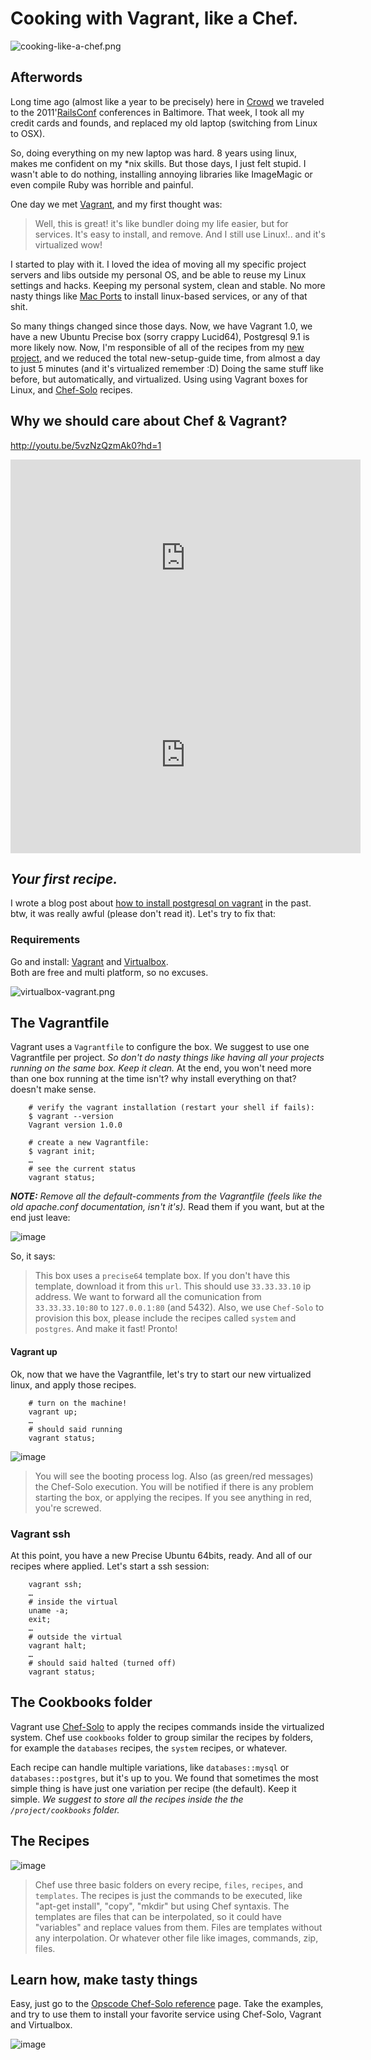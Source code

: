 # Cooking with Vagrant, like a Chef.

![cooking-like-a-chef.png](https://github.com/mariozaizar/cookbooks/raw/master/images/cooking-like-a-chef.png)

## Afterwords

Long time ago (almost like a year to be precisely) here in [Crowd][crowd] we traveled to the 2011'[RailsConf][railsconf11] conferences in Baltimore. That week, I took all my credit cards and founds, and replaced my old laptop (switching from Linux to OSX).

So, doing everything on my new laptop was hard. 8 years using linux, makes me confident on my \*nix skills. But those days, I just felt stupid. I wasn't able to do nothing, installing annoying libraries like ImageMagic or even compile Ruby was horrible and painful. 

One day we met [Vagrant][vagrant], and my first thought was:

> Well, this is great! it's like bundler doing my life easier, but for services. It's easy to install, and remove. 
> And I still use Linux!.. and it's virtualized wow!

I started to play with it. I loved the idea of moving all my specific project servers and libs outside my personal OS, and be able to reuse my Linux settings and hacks. Keeping my personal system, clean and stable. No more nasty things like [Mac Ports][macports] to install linux-based services, or any of that shit.

So many things changed since those days. Now, we have Vagrant 1.0, we have a new Ubuntu Precise box (sorry crappy Lucid64), Postgresql 9.1 is more likely now. Now, I'm responsible of all of the recipes from my [new project][billfloat], and we reduced the total new-setup-guide time, from almost a day to just 5 minutes (and it's virtualized remember :D) Doing the same stuff like before, but automatically, and virtualized. Using using Vagrant boxes for Linux, and [Chef-Solo][chef] recipes.

## Why we should care about Chef & Vagrant?

<http://youtu.be/5vzNzQzmAk0?hd=1>

<iframe width="560" height="315" src="http://www.youtube.com/embed/5vzNzQzmAk0" frameborder="0" allowfullscreen></iframe>
<object width="560" height="315"><param name="movie" value="http://www.youtube.com/v/5vzNzQzmAk0?version=3&amp;hl=es_ES"></param><param name="allowFullScreen" value="true"></param><param name="allowscriptaccess" value="always"></param><embed src="http://www.youtube.com/v/5vzNzQzmAk0?version=3&amp;hl=es_ES" type="application/x-shockwave-flash" width="560" height="315" allowscriptaccess="always" allowfullscreen="true"></embed></object>

## *Your first recipe.*

I wrote a blog post about [how to install postgresql on vagrant][postgres] in the past.  
btw, it was really awful (please don't read it). Let's try to fix that:

### Requirements

Go and install: [Vagrant][vagrant] and [Virtualbox][virtualbox].  
Both are free and multi platform, so no excuses.

![virtualbox-vagrant.png](https://github.com/mariozaizar/cookbooks/raw/master/images/virtualbox-vagrant.png)

## The Vagrantfile

Vagrant uses a `Vagrantfile` to configure the box. We suggest to use one Vagrantfile per project. *So don't do nasty things like having all your projects running on the same box. Keep it clean.* At the end, you won't need more than one box running at the time isn't? why install everything on that? doesn't make sense.

```
    # verify the vagrant installation (restart your shell if fails):
    $ vagrant --version
    Vagrant version 1.0.0
    
    # create a new Vagrantfile:
    $ vagrant init;
    …
    # see the current status
    vagrant status;
```

***NOTE:** Remove all the default-comments from the Vagrantfile (feels like the old apache.conf documentation, isn't it's).* Read them if you want, but at the end just leave:

![image](https://github.com/mariozaizar/cookbooks/raw/master/images/vagrantfile.png)

So, it says:

> This box uses a `precise64` template box. If you don't have this template, download it from this `url`. This should use `33.33.33.10` ip address. We want to forward all the comunication from `33.33.33.10:80` to `127.0.0.1:80` (and 5432). Also, we use `Chef-Solo` to provision this box, please include the recipes called `system` and `postgres`. And make it fast! Pronto!

#### Vagrant up

Ok, now that we have the Vagrantfile, let's try to start our new virtualized linux, and apply those recipes.

```
    # turn on the machine!
    vagrant up;
    …
    # should said running
    vagrant status;
```

![image](https://github.com/mariozaizar/cookbooks/raw/master/images/chef.png)

> You will see the booting process log. Also (as green/red messages) the Chef-Solo execution. You will be notified if there is any problem starting the box, or applying the recipes. If you see anything in red, you're screwed.

### Vagrant ssh

At this point, you have a new Precise Ubuntu 64bits, ready. And all of our recipes where applied. Let's start a ssh session:

```
    vagrant ssh;
    … 
    # inside the virtual
    uname -a;
    exit;
    …
    # outside the virtual
    vagrant halt;
    … 
    # should said halted (turned off)
    vagrant status;
```

## The Cookbooks folder

Vagrant use [Chef-Solo][chef] to apply the recipes commands inside the virtualized system. Chef use `cookbooks` folder to group similar the recipes by folders, for example the `databases` recipes, the `system` recipes, or whatever.

Each recipe can handle multiple variations, like `databases::mysql` or `databases::postgres`, but it's up to you. We found that sometimes the most simple thing is have just one variation per recipe (the default). Keep it simple. *We suggest to store all the recipes inside the the `/project/cookbooks` folder.*

## The Recipes

![image](https://github.com/mariozaizar/cookbooks/raw/master/images/recipe.png)

> Chef use three basic folders on every recipe, `files`, `recipes`, and `templates`. The recipes is just the commands to be executed, like "apt-get install", "copy", "mkdir" but using Chef syntaxis. The templates are files that can be interpolated, so it could have "variables" and replace values from them. Files are templates without any interpolation. Or whatever other file like images, commands, zip, files.

## Learn how, make tasty things

Easy, just go to the [Opscode Chef-Solo reference](opscode) page.
Take the examples, and try to use them to install your favorite service using Chef-Solo, Vagrant and Virtualbox.

![image](https://github.com/mariozaizar/cookbooks/raw/master/images/opscode.png)

[opscode]: http://wiki.opscode.com/display/chef/Resources
[railsconf11]: http://en.oreilly.com/rails2011
[railsconf12]: http://railsconf.com
[xfree]: http://www.xfree86.org/
[billfloat]: http://billfloat.com
[macports]: http://www.macports.org/
[crowd]: http://crowdint.com
[vagrant]: http://vagrantup.com
[virtualbox]: https://www.virtualbox.org/
[crowd]: http://crowdint.com
[vagrant]: http://vagrantup.com
[postgres]: http://postgresql.org
[chef]: http://wiki.opscode.com/display/chef/Resources
[post]: http://blog.crowdint.com/2011/08/11/postgresql-in-vagrant.html
